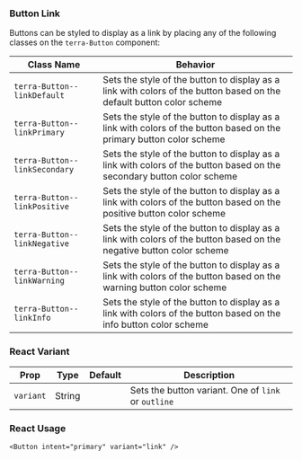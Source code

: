 ### Button Link

Buttons can be styled to display as a link by placing any of the following classes on the `terra-Button` component:

| Class Name                    | Behavior                                                                                                               |
|-------------------------------|------------------------------------------------------------------------------------------------------------------------|
| `terra-Button--linkDefault`   | Sets the style of the button to display as a link with colors of the button based on the default button color scheme   |
| `terra-Button--linkPrimary`   | Sets the style of the button to display as a link with colors of the button based on the primary button color scheme   |
| `terra-Button--linkSecondary` | Sets the style of the button to display as a link with colors of the button based on the secondary button color scheme |
| `terra-Button--linkPositive`  | Sets the style of the button to display as a link with colors of the button based on the positive button color scheme  |
| `terra-Button--linkNegative`  | Sets the style of the button to display as a link with colors of the button based on the negative button color scheme  |
| `terra-Button--linkWarning`   | Sets the style of the button to display as a link with colors of the button based on the warning button color scheme   |
| `terra-Button--linkInfo`      | Sets the style of the button to display as a link with colors of the button based on the info button color scheme      |

### React Variant

| Prop            | Type      | Default   | Description                                                                                                                                          |
|-----------------|-----------|-----------|------------------------------------------------------------------------------------------------------------------------------------------------------|
| `variant`       | String    |           | Sets the button variant. One of `link` or `outline`                                                                                                  |

### React Usage

```
<Button intent="primary" variant="link" />
```
